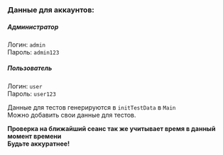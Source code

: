 ### Данные для аккаунтов:

##### Администратор
Логин: `admin`\
Пароль: `admin123`

##### Пользователь
Логин: `user`\
Пароль: `user123`

Данные для тестов генерируются в `initTestData` в `Main`\
Можно добавить свои данные для тестов.

**Проверка на ближайший сеанс так же учитывает время в данный момент времени\
Будьте аккуратнее!**